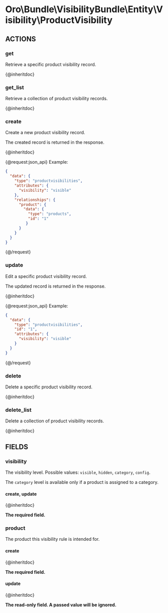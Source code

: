 # Oro\Bundle\VisibilityBundle\Entity\Visibility\ProductVisibility

## ACTIONS

### get

Retrieve a specific product visibility record.

{@inheritdoc}

### get_list

Retrieve a collection of product visibility records.

{@inheritdoc}

### create

Create a new product visibility record.

The created record is returned in the response.

{@inheritdoc}

{@request:json_api}
Example:

```JSON
{
  "data": {
    "type": "productvisibilities",    
    "attributes": { 
      "visibility": "visible"
    },
    "relationships": {
      "product": {
        "data": {
          "type": "products",
          "id": "1"
         }
      }
    }
  }
}
```
{@/request}

### update

Edit a specific product visibility record.

The updated record is returned in the response.

{@inheritdoc}

{@request:json_api}
Example:

```JSON
{
  "data": {
    "type": "productvisibilities", 
    "id": "1",   
    "attributes": { 
      "visibility": "visible"
    }
  }
}
```
{@/request}

### delete

Delete a specific product visibility record.

{@inheritdoc}

### delete_list

Delete a collection of product visibility records.

{@inheritdoc}

## FIELDS

### visibility

The visibility level. Possible values: `visible`, `hidden`, `category`, `config`.

The `category` level is available only if a product is assigned to a category.

#### create, update

{@inheritdoc}

**The required field.**

### product

The product this visibility rule is intended for.

#### create

{@inheritdoc}

**The required field.**

#### update

{@inheritdoc}

**The read-only field. A passed value will be ignored.**
